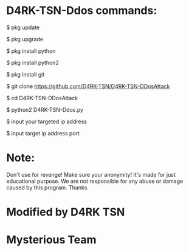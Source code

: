 # D4RK-TSN-Ddos commands:

$ pkg update

$ pkg upgrade

$ pkg install python

$ pkg install python2

$ pkg install git

$ git clone https://github.com/D4RK-TSN/D4RK-TSN-DDosAttack

$ cd D4RK-TSN-DDosAttack

$ python2 D4RK-TSN-Ddos.py

$ input your targeted ip address

$ input target ip address port



# Note:

Don't use for revenge! Make sure your anonymity! It's made for just educational purpose. We are not responsible for any abuse or damage caused by this program. Thanks.





# Modified by D4RK TSN
# Mysterious Team

